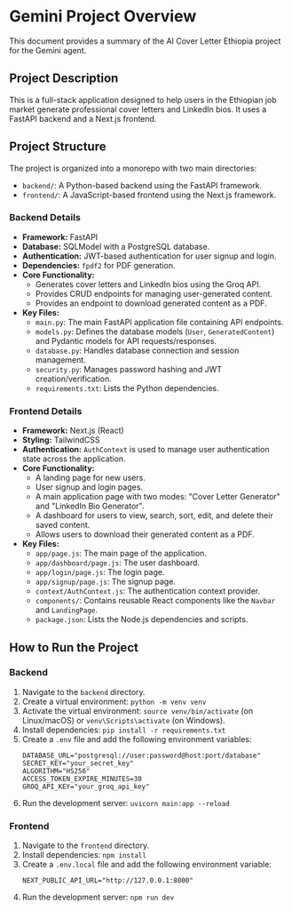 # Gemini Project Overview

This document provides a summary of the AI Cover Letter Ethiopia project for the Gemini agent.

## Project Description

This is a full-stack application designed to help users in the Ethiopian job market generate professional cover letters and LinkedIn bios. It uses a FastAPI backend and a Next.js frontend.

## Project Structure

The project is organized into a monorepo with two main directories:

- `backend/`: A Python-based backend using the FastAPI framework.
- `frontend/`: A JavaScript-based frontend using the Next.js framework.

### Backend Details

- **Framework:** FastAPI
- **Database:** SQLModel with a PostgreSQL database.
- **Authentication:** JWT-based authentication for user signup and login.
- **Dependencies:** `fpdf2` for PDF generation.
- **Core Functionality:**
    - Generates cover letters and LinkedIn bios using the Groq API.
    - Provides CRUD endpoints for managing user-generated content.
    - Provides an endpoint to download generated content as a PDF.
- **Key Files:**
    - `main.py`: The main FastAPI application file containing API endpoints.
    - `models.py`: Defines the database models (`User`, `GeneratedContent`) and Pydantic models for API requests/responses.
    - `database.py`: Handles database connection and session management.
    - `security.py`: Manages password hashing and JWT creation/verification.
    - `requirements.txt`: Lists the Python dependencies.

### Frontend Details

- **Framework:** Next.js (React)
- **Styling:** TailwindCSS
- **Authentication:** `AuthContext` is used to manage user authentication state across the application.
- **Core Functionality:**
    - A landing page for new users.
    - User signup and login pages.
    - A main application page with two modes: "Cover Letter Generator" and "LinkedIn Bio Generator".
    - A dashboard for users to view, search, sort, edit, and delete their saved content.
    - Allows users to download their generated content as a PDF.
- **Key Files:**
    - `app/page.js`: The main page of the application.
    - `app/dashboard/page.js`: The user dashboard.
    - `app/login/page.js`: The login page.
    - `app/signup/page.js`: The signup page.
    - `context/AuthContext.js`: The authentication context provider.
    - `components/`: Contains reusable React components like the `Navbar` and `LandingPage`.
    - `package.json`: Lists the Node.js dependencies and scripts.

## How to Run the Project

### Backend

1.  Navigate to the `backend` directory.
2.  Create a virtual environment: `python -m venv venv`
3.  Activate the virtual environment: `source venv/bin/activate` (on Linux/macOS) or `venv\Scripts\activate` (on Windows).
4.  Install dependencies: `pip install -r requirements.txt`
5.  Create a `.env` file and add the following environment variables:
    ```
    DATABASE_URL="postgresql://user:password@host:port/database"
    SECRET_KEY="your_secret_key"
    ALGORITHM="HS256"
    ACCESS_TOKEN_EXPIRE_MINUTES=30
    GROQ_API_KEY="your_groq_api_key"
    ```
6.  Run the development server: `uvicorn main:app --reload`

### Frontend

1.  Navigate to the `frontend` directory.
2.  Install dependencies: `npm install`
3.  Create a `.env.local` file and add the following environment variable:
    ```
    NEXT_PUBLIC_API_URL="http://127.0.0.1:8000"
    ```
4.  Run the development server: `npm run dev`